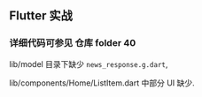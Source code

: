 ## Flutter 实战

### 详细代码可参见 仓库 folder 40

lib/model 目录下缺少 `news_response.g.dart`,

lib/components/Home/ListItem.dart 中部分 UI 缺少.

